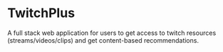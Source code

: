 # TwitchPlus
A full stack web application for users to get access to twitch resources (streams/videos/clips) and get content-based recommendations.


